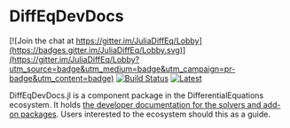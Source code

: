# DiffEqDevDocs

[![Join the chat at https://gitter.im/JuliaDiffEq/Lobby](https://badges.gitter.im/JuliaDiffEq/Lobby.svg)](https://gitter.im/JuliaDiffEq/Lobby?utm_source=badge&utm_medium=badge&utm_campaign=pr-badge&utm_content=badge)
[![Build Status](https://travis-ci.org/JuliaDiffEq/DiffEqDevDocs.jl.svg?branch=master)](https://travis-ci.org/JuliaDiffEq/DiffEqDevDocs.jl)
[![Latest](https://img.shields.io/badge/docs-latest-blue.svg)](https://JuliaDiffEq.github.io/DiffEqDevDocs.jl/latest)

DiffEqDevDocs.jl is a component package in the DifferentialEquations ecosystem. It holds [the developer documentation for the solvers and add-on packages](http://JuliaDiffEq.github.io/DiffEqDevDocs.jl/latest/).
Users interested to the ecosystem should this as a guide.
